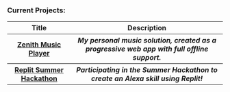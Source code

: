 <!-- **trpapp/trpapp** is a ✨ _special_ ✨ repository because its `readme.md` (this file) appears on your GitHub profile.
Here are some ideas to get you started:
- 🔭 I’m currently working on ...
- 🌱 I’m currently learning ...
- 👯 I’m looking to collaborate on ...
- 🤔 I’m looking for help with ...
- 💬 Ask me about ...
- 📫 How to reach me: ...
- 😄 Pronouns: ...
- ⚡ Fun fact: ...
-->
<h3>Current Projects:</h3>
<table>
  <tr>
    <th>Title</th>
    <th>Description</th>
  </tr>

  <tr>
    <th><strong><a href="https://zenith-player.vercel.app">Zenith Music Player</a></strong></th> 
    <th><em>My personal music solution, created as a progressive web app with full offline support.</em></th> 
  </tr>

  <tr>
    <th><strong><a href="https://blog.replit.com/alexa-hackathon">Replit Summer Hackathon</a></strong></th> 
    <th><em>Participating in the Summer Hackathon to create an Alexa skill using Replit!</em></th> 
  </tr>
</table>